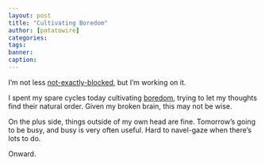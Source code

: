 ```yaml
---
layout: post
title: "Cultivating Boredom"
author: [potatowire]
categories: 
tags: 
banner: 
caption:
---
```


I’m not less [not-exactly-blocked](https://with.thegra.in/tumult), but I’m working on it.

I spent my spare cycles today cultivating [boredom](https://with.thegra.in/embrace-boredom), trying to let my thoughts find their natural order. Given my broken brain, this may not be wise. 

On the plus side, things outside of my own head are fine. Tomorrow’s going to be busy, and busy is very often useful. Hard to navel-gaze when there’s lots to do. 

Onward.